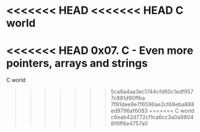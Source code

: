 <<<<<<< HEAD
<<<<<<< HEAD
 C world 
=======
<<<<<<< HEAD
0x07. C - Even more pointers, arrays and strings
=======
C world
>>>>>>> 5ca6a4aa3ec1744cfd60c1edf9577c881d90ffba
>>>>>>> 7f91dee9e7f6596ae2cf48eba888ed9796af6083
=======
C world
>>>>>>> c6eab42d772cf1ca6cc3a0a98048f6ff6e4757a0
